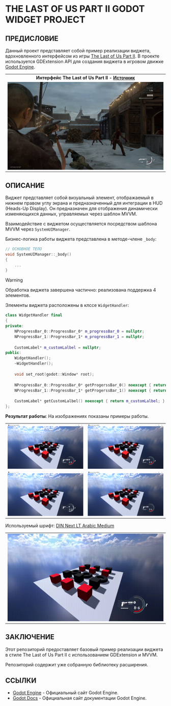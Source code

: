 # **THE LAST OF US PART II GODOT WIDGET PROJECT**

## ПРЕДИСЛОВИЕ

Данный проект представляет собой пример реализации виджета, вдохновленного интерфейсом из игры [The Last of Us Part II](https://store.steampowered.com/app/2531310/The_Last_of_Us_Part_II_Remastered). В проекте используется GDExtension API для создания виджета в игровом движке [Godot Engine](https://godotengine.org).

|  |
| :--: |
| **Интерфейс The Last of Us Part II - [Источник](https://www.naughtydog.com/blog/the_last_of_us_part_ii_remastered_announcement)** |
| ![1](/doc/images/1.JPG) |

## ОПИСАНИЕ

Виджет представляет собой визуальный элемент, отображаемый в нижнем правом углу экрана и предназначенный для интеграции в HUD (Heads-Up Display).
Он предназначен для отображения динамически изменяющихся данных, управляемых через шаблон MVVM.

Взаимодействие с виджетом осуществляется посредством шаблона MVVM через `SystemUIManager`.

Бизнес-логика работы виджета представлена в методе-члене `_body`:

```cpp
// ОСНОВНОЕ ТЕЛО
void SystemUIManager::_body()
{
    ...
}
```

> [!WARNING]
> Обработка виджета завершена частично: реализована поддержка 4 элементов.

Элементы виджета расположены в клссе `WidgetHandler`:

```cpp
class WidgetHandler final
{
private:
    NProgressBar_0::ProgressBar_0* m_progressBar_0 = nullptr;
    NProgressBar_1::ProgressBar_1* m_progressBar_1 = nullptr;

    CustomLabel* m_customLalbel = nullptr;
public:
    WidgetHandler();
    ~WidgetHandler();

    void set_root(godot::Window* root);

    NProgressBar_0::ProgressBar_0* getProgerssBar_0() noexcept { return m_progressBar_0; }
    NProgressBar_1::ProgressBar_1* getProgerssBar_1() noexcept { return m_progressBar_1; }

    CustomLabel* getCustomLalbel() noexcept { return m_customLalbel; }
};
```

**Результат работы**:
На изображениях показаны примеры работы.

|  |  |
| :--: | :--: |
| ![1](/doc/images/2.PNG) | ![2](/doc/images/2.PNG) |
| ![3](/doc/images/3.PNG) | ![4](/doc/images/4.PNG) |

Используемый шрифт: [DIN Next LT Arabic Medium](https://www.onlinewebfonts.com/download/aba1a083bf50980a05f0265179103a09)

|  |
| :--: |
| ![1](/doc/images/1.GIF) |

## ЗАКЛЮЧЕНИЕ

Этот репозиторий предоставляет базовый пример реализации виджета в стиле The Last of Us Part II с использованием GDExtension и MVVM.

Репозиторий содержит уже собранную библиотеку расширения.

## ССЫЛКИ

* [Godot Engine](https://godotengine.org) - Официальный сайт Godot Engine.
* [Godot Docs](https://docs.godotengine.org/en/stable/index.html) - Официальная сайт документации Godot Engine.
